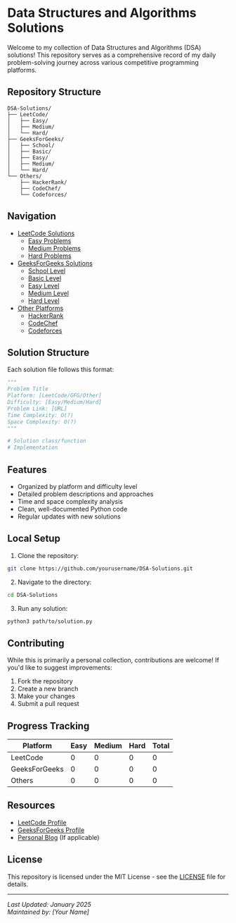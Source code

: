 # Data Structures and Algorithms Solutions

Welcome to my collection of Data Structures and Algorithms (DSA) solutions! This repository serves as a comprehensive record of my daily problem-solving journey across various competitive programming platforms.

## Repository Structure

```
DSA-Solutions/
├── LeetCode/
│   ├── Easy/
│   ├── Medium/
│   └── Hard/
├── GeeksForGeeks/
│   ├── School/
│   ├── Basic/
│   ├── Easy/
│   ├── Medium/
│   └── Hard/
└── Others/
    ├── HackerRank/
    ├── CodeChef/
    └── Codeforces/
```

## Navigation

- [LeetCode Solutions](./LeetCode)
  - [Easy Problems](./LeetCode/Easy)
  - [Medium Problems](./LeetCode/Medium)
  - [Hard Problems](./LeetCode/Hard)
- [GeeksForGeeks Solutions](./GeeksForGeeks)
  - [School Level](./GeeksForGeeks/School)
  - [Basic Level](./GeeksForGeeks/Basic)
  - [Easy Level](./GeeksForGeeks/Easy)
  - [Medium Level](./GeeksForGeeks/Medium)
  - [Hard Level](./GeeksForGeeks/Hard)
- [Other Platforms](./Others)
  - [HackerRank](./Others/HackerRank)
  - [CodeChef](./Others/CodeChef)
  - [Codeforces](./Others/Codeforces)

## Solution Structure

Each solution file follows this format:

```python
"""
Problem Title
Platform: [LeetCode/GFG/Other]
Difficulty: [Easy/Medium/Hard]
Problem Link: [URL]
Time Complexity: O(?)
Space Complexity: O(?)
"""

# Solution class/function
# Implementation
```

## Features

- Organized by platform and difficulty level
- Detailed problem descriptions and approaches
- Time and space complexity analysis
- Clean, well-documented Python code
- Regular updates with new solutions

## Local Setup

1. Clone the repository:
```bash
git clone https://github.com/yourusername/DSA-Solutions.git
```

2. Navigate to the directory:
```bash
cd DSA-Solutions
```

3. Run any solution:
```bash
python3 path/to/solution.py
```

## Contributing

While this is primarily a personal collection, contributions are welcome! If you'd like to suggest improvements:

1. Fork the repository
2. Create a new branch
3. Make your changes
4. Submit a pull request

## Progress Tracking

| Platform | Easy | Medium | Hard | Total |
|----------|-------|---------|-------|--------|
| LeetCode | 0 | 0 | 0 | 0 |
| GeeksForGeeks | 0 | 0 | 0 | 0 |
| Others | 0 | 0 | 0 | 0 |

## Resources

- [LeetCode Profile](https://leetcode.com/yourusername)
- [GeeksForGeeks Profile](https://auth.geeksforgeeks.org/user/yourusername)
- [Personal Blog](https://yourblog.com) (If applicable)

## License

This repository is licensed under the MIT License - see the [LICENSE](./LICENSE) file for details.

---

*Last Updated: January 2025*  
*Maintained by: [Your Name]*
